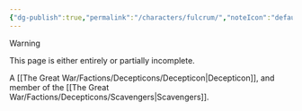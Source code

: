 ```yaml
---
{"dg-publish":true,"permalink":"/characters/fulcrum/","noteIcon":"default"}
---
```

  
>[!warning] 
>This page is either entirely or partially incomplete. 

A [[The Great War/Factions/Decepticons/Decepticon\|Decepticon]], and member of the [[The Great War/Factions/Decepticons/Scavengers\|Scavengers]].